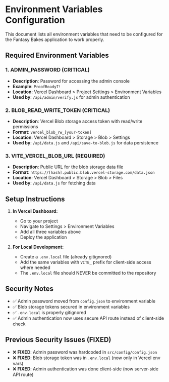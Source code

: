 # Environment Variables Configuration

This document lists all environment variables that need to be configured for the Fantasy Bakes application to work properly.

## Required Environment Variables

### 1. ADMIN_PASSWORD (CRITICAL)
- **Description**: Password for accessing the admin console
- **Example**: `ProofReady7!`
- **Location**: Vercel Dashboard > Project Settings > Environment Variables
- **Used by**: `/api/admin/verify.js` for admin authentication

### 2. BLOB_READ_WRITE_TOKEN (CRITICAL)
- **Description**: Vercel Blob storage access token with read/write permissions
- **Format**: `vercel_blob_rw_[your-token]`
- **Location**: Vercel Dashboard > Storage > Blob > Settings
- **Used by**: `/api/data.js` and `/api/save-to-blob.js` for data persistence

### 3. VITE_VERCEL_BLOB_URL (REQUIRED)
- **Description**: Public URL for the blob storage data file
- **Format**: `https://[hash].public.blob.vercel-storage.com/data.json`
- **Location**: Vercel Dashboard > Storage > Blob > Files
- **Used by**: `/api/data.js` for fetching data

## Setup Instructions

1. **In Vercel Dashboard:**
   - Go to your project
   - Navigate to Settings > Environment Variables
   - Add all three variables above
   - Deploy the application

2. **For Local Development:**
   - Create a `.env.local` file (already gitignored)
   - Add the same variables with `VITE_` prefix for client-side access where needed
   - The `.env.local` file should NEVER be committed to the repository

## Security Notes

- ✅ Admin password moved from `config.json` to environment variable
- ✅ Blob storage tokens secured in environment variables
- ✅ `.env.local` is properly gitignored
- ✅ Admin authentication now uses secure API route instead of client-side check

## Previous Security Issues (FIXED)

- ❌ **FIXED**: Admin password was hardcoded in `src/config/config.json`
- ❌ **FIXED**: Blob storage token was in `.env.local` (now only in Vercel env vars)
- ❌ **FIXED**: Admin authentication was done client-side (now server-side API route)